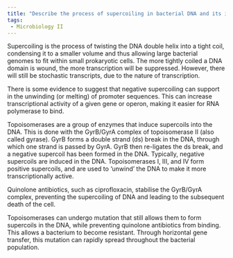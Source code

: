 ```yaml
---
title: "Describe the process of supercoiling in bacterial DNA and its impact on transcription. Discuss the role of topoisomerases in regulating supercoiling and the potential consequences of antibiotic resistance. "
tags:
 - Microbiology II
---
```

Supercoiling is the process of twisting the DNA double helix into a tight coil, condensing it to a smaller volume and thus allowing large bacterial genomes to fit within small prokaryotic cells. The more tightly coiled a DNA domain is wound, the more transcription will be suppressed. However, there will still be stochastic transcripts, due to the nature of transcription.  

There is some evidence to suggest that negative supercoiling can support in the unwinding (or melting) of promoter sequences. This can increase transcriptional activity of a given gene or operon, making it easier for RNA polymerase to bind.  

Topoisomerases are a group of enzymes that induce supercoils into the DNA. This is done with the GyrB/GyrA complex of topoisomerase II (also called gyrase). GyrB forms a double strand (ds) break in the DNA, through which one strand is passed by GyrA. GyrB then re-ligates the ds break, and a negative supercoil has been formed in the DNA. Typically, negative supercoils are induced in the DNA. Topoisomerases I, III, and IV form positive supercoils, and are used to ‘unwind’ the DNA to make it more transcriptionally active.  

Quinolone antibiotics, such as ciprofloxacin, stabilise the GyrB/GyrA complex, preventing the supercoiling of DNA and leading to the subsequent death of the cell.  

Topoisomerases can undergo mutation that still allows them to form supercoils in the DNA, while preventing quinolone antibiotics from binding. This allows a bacterium to become resistant. Through horizontal gene transfer, this mutation can rapidly spread throughout the bacterial population.  

